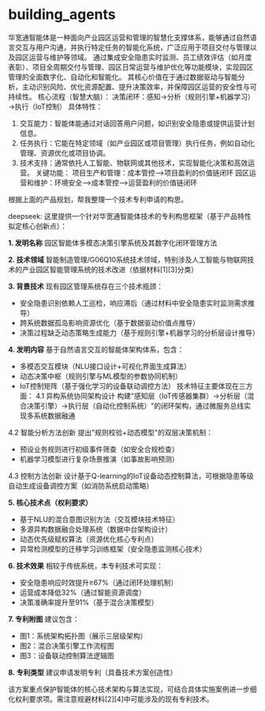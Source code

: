 # building_agents
华宽通智能体是一种面向产业园区运营和管理的智慧化支撑体系，能够通过自然语言交互与用户沟通，并执行特定任务的智能化系统，广泛应用于项目交付与管理以及园区运营与维护等领域。
通过集成安全隐患实时监测、员工绩效评估（如月度表彰）、项目全周期交付与管理、园区日常运营与维护优化等功能模块，实现园区管理的全面数字化、自动化和智能化。
其核心价值在于通过数据驱动与智能分析，主动识别风险、优化资源配置、提升决策效率，并保障园区运营的安全性与可持续性。
核心流程（智慧大脑）：
决策闭环：感知→分析（规则引擎+机器学习）→执行（IoT控制）
具体特性：
1. 交互能力：智能体能通过对话回答用户问题，如识别安全隐患或提供运营计划信息。
2. 任务执行：它能在特定领域（如产业园区或项目管理）执行任务，例如自动化管理、资源优化或项目协调。
3. 技术支持：通常依托人工智能、物联网或其他技术，实现智能化决策和高效运营。
关键功能：
项目生产和管理：成本管控-->项目盈利的价值链闭环
园区运营和维护：环境安全-->成本管控-->运营盈利的价值链闭环

根据上面的产品规划，帮我整理一个技术专利申请的构思。

deepseek:
这里提供一个针对华宽通智能体技术的专利构思框架（基于产品特性拟定核心创新点）：

**1. 发明名称**
园区智能体多模态决策引擎系统及其数字化闭环管理方法

**2. 技术领域**
智能制造管理/G06Q10系统技术领域，特别涉及人工智能与物联网技术的产业园区智能管理系统的技术改进（依据材料[1][3]分类）

**3. 背景技术**
现有园区管理系统存在三个技术瓶颈：
- 安全隐患识别依赖人工巡检，响应滞后（通过材料中安全隐患实时监测需求推导）
- 跨系统数据孤岛影响资源优化（基于数据驱动价值点推导）
- 决策过程缺乏动态策略生成能力（基于规则引擎+机器学习的分析层设计推导）

**4. 发明内容**
基于自然语言交互的智能体架构体系，包含：
- 多模态交互模块（NLU接口设计+可视化界面生成算法）
- 动态决策中枢（规则引擎与ML模型的参数协同机制）
- IoT控制矩阵（基于强化学习的设备联动调控方法）
技术特征主要体现在三方面：
4.1 异构系统协同架构设计
构建"感知层（IoT传感器集群）→分析层（混合决策引擎）→执行层（自动化控制系统）"的闭环架构，通过微服务总线实现多系统数据融通

4.2 智能分析方法创新
提出"规则校验+动态模型"的双层决策机制：
- 预设业务规则进行初级事件筛查（如安全合规检查）
- 机器学习模型进行复杂场景推演（如事故影响预测）

4.3 控制方法创新
设计基于Q-learning的IoT设备动态控制算法，可根据隐患等级自动生成设备调控方案（如消防系统启动策略）

**5. 核心技术点（权利要求）**
- 基于NLU的混合意图识别方法（交互模块技术特征）
- 多源异构数据融合处理系统（数据中台架构设计）
- 动态优先级赋权算法（资源优化核心专利点）
- 异常检测模型的迁移学习训练框架（安全隐患监测核心技术）

**6. 技术效果**
相较于传统系统，本专利技术可实现：
- 安全隐患响应时效提升≥67%（通过闭环处理机制）
- 运营成本降低32%（通过智能资源调度）
- 决策准确率提升至91%（基于混合决策模型）

**7. 专利附图**
建议包含：
- 图1：系统架构拓扑图（展示三层级架构）
- 图2：混合决策引擎工作流程图
- 图3：设备联动控制算法逻辑图

**8. 专利类型**
建议申请发明专利（具备技术方案创造性）

该方案重点保护智能体的核心技术架构与算法实现，可结合具体实施案例进一步细化权利要求项。需注意规避材料[2][4]中可能涉及的现有专利技术。

